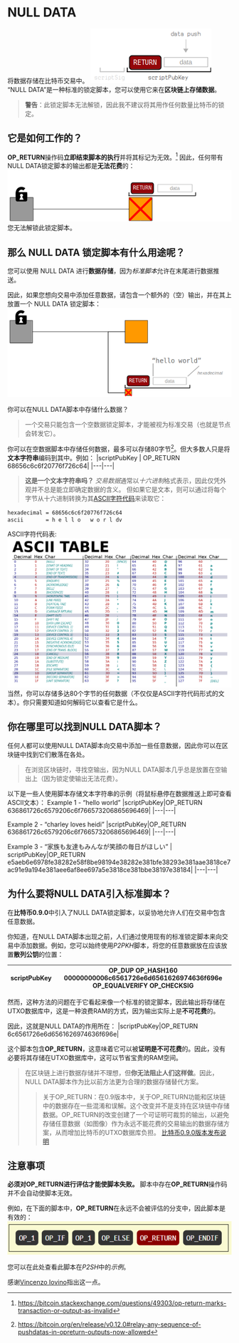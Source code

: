 # NULL DATA
将数据存储在比特币交易中。
![nulldata-1.png](img/nulldata-1.png)
“NULL DATA”是一种标准的锁定脚本，您可以使用它来在**区块链上存储数据**。

>**警告**：此锁定脚本无法解锁，因此我不建议将其用作任何数量比特币的锁定。

## 它是如何工作的？

**OP_RETURN**操作码**立即结束脚本的执行**并将其标记为无效。[^1]
因此，任何带有NULL DATA锁定脚本的输出都是**无法花费**的：
![nulldata-2.png](img/nulldata-2.png)
您无法解锁此锁定脚本。

## 那么 NULL DATA 锁定脚本有什么用途呢？
您可以使用 NULL DATA 进行**数据存储**，因为*标准脚本*允许在末尾进行数据推送。

因此，如果您想向交易中添加任意数据，请包含一个额外的（空）输出，并在其上放置一个 NULL DATA 锁定脚本：
![nulldata-3.png](img/nulldata-3.png)

你可以在NULL DATA脚本中存储什么数据？
>一个交易只能包含一个空数据锁定脚本，才能被视为标准交易（也就是节点会转发它）。

你可以在空数据脚本中存储任何数据，最多可以存储80字节[^2]。但大多数人只是将**文本字符串**编码到其中。例如：
|scriptPubKey | OP_RETURN 68656c6c6f20776f726c64|
|---|---|

>**这是一个文本字符串吗？**
*交易数据*通常以*十六进制*格式表示，因此仅凭外观并不总是能立即确定数据的含义。
但如果它是文本，则可以通过将每个字节从十六进制转换为其[ASCII字符代码](http://www.asciitable.com/)来读取它：
```
hexadecimal = 68656c6c6f20776f726c64
ascii       = h e l l o   w o r l dv
```
ASCII字符代码表:
![nulldata-4.png](img/nulldata-4.png)
当然，你可以存储多达80个字节的任何数据（不仅仅是ASCII字符代码形式的文本）。你只需要知道如何解码它以查看它是什么。

## 你在哪里可以找到NULL DATA脚本？
任何人都可以使用NULL DATA脚本向交易中添加一些任意数据，因此你可以在区块链中找到它们散落在各处。

>在浏览区块链时，寻找空输出，因为NULL DATA脚本几乎总是放置在空输出上（因为锁定使输出无法花费）。

以下是一些人使用脚本存储文本字符串的示例（将鼠标悬停在数据推送上即可查看ASCII文本）：
Example 1 - “hello world”
|scriptPubKey|OP_RETURN 636861726c6579206c6f766573206865696469|
|---|---|

Example 2 - “charley loves heidi”
|scriptPubKey|OP_RETURN 636861726c6579206c6f766573206865696469|
|---|---|

Example 3 - “家族も友達もみんなが笑顔の毎日がほしい”
| scriptPubKey|OP_RETURN e5aeb6e6978fe38282e58f8be98194e38282e381bfe38293e381aae3818ce7ac91e9a194e381aee6af8ee697a5e3818ce381bbe38197e38184|
|---|---|

## 为什么要将NULL DATA引入标准脚本？

在**比特币0.9.0**中引入了NULL DATA锁定脚本，以妥协地允许人们在交易中包含任意数据。

你知道，在NULL DATA脚本出现之前，人们通过使用现有的标准锁定脚本来向交易中添加数据。例如，您可以始终使用*P2PKH*脚本，将您的任意数据放在应该放置**散列公钥**的位置：

|scriptPubKey|OP_DUP OP_HASH160 00000000006c6561726e6d6561626974636f696e OP_EQUALVERIFY OP_CHECKSIG|
|---|---|

然而，这种方法的问题在于它看起来像一个标准的锁定脚本，因此输出将存储在UTXO数据库中，这是一种浪费RAM的方式，因为输出实际上是**不可花费**的。

因此，这就是NULL DATA的作用所在：
|scriptPubKey|OP_RETURN 6c6561726e6d6561626974636f696e|

这个脚本包含**OP_RETURN**，这意味着它可以被**证明是不可花费**的。因此，没有必要将其存储在UTXO数据库中，这可以节省宝贵的RAM空间。

>在区块链上进行数据存储并不理想，但**你无法阻止人们这样做**。因此，NULL DATA脚本作为比以前方法更为合理的数据存储替代方案。
>>关于OP_RETURN：在0.9版本中，关于OP_RETURN功能和区块链中的数据存在一些混淆和误解。这个改变并不是支持在区块链中存储数据。OP_RETURN的改变创建了一个可证明可裁剪的输出，以避免存储任意数据（如图像）作为永远不能花费的交易输出的数据存储方案，从而增加比特币的UTXO数据库负担。
[比特币0.9.0版本发布说明](https://bitcoin.org/en/release/v0.9.0)

## 注意事项
**必须对OP_RETURN进行评估才能使脚本失败。**
脚本中存在**OP_RETURN**操作码并不会自动使脚本无效。

例如，在下面的脚本中，**OP_RETURN**在永远不会被评估的分支中，因此脚本是有效的：
![nulldata-5.png](img/nulldata-5.jpg)

您可以在此处查看此脚本在*P2SH*中的*示例*。

感谢[Vincenzo Iovino](https://sites.google.com/site/vincenzoiovinoit)指出这一点。

[^1]:https://bitcoin.stackexchange.com/questions/49303/op-return-marks-transaction-or-output-as-invalid
[^2]:https://bitcoin.org/en/release/v0.12.0#relay-any-sequence-of-pushdatas-in-opreturn-outputs-now-allowed
